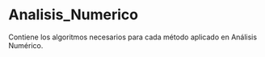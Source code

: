 # Analisis_Numerico
Contiene los algoritmos necesarios para cada método aplicado en Análisis Numérico.
